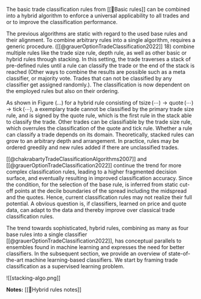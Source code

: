  The basic trade classification rules from [[🔢Basic rules]] can be combined into a hybrid algorithm to enforce a universal applicability to all trades and or to improve the classification performance.



The previous algorithms are static with regard to the used base rules and their alignment. To combine arbitrary rules into a single algorithm, requires a generic procedure. ([[@grauerOptionTradeClassification2022]] 18) combine multiple rules like the trade size rule, depth rule, as well as other basic or hybrid rules through stacking. In this setting, the trade traverses a stack of pre-defined rules until a rule can classify the trade or the end of the stack is reached (Other ways to combine the results are possible such as a meta classifier, or majority vote. Trades that can not be classified by any classifier get assigned randomly.). The classification is now dependent on the employed rules but also on their ordering.  

As shown in Figure (...) for a hybrid rule consisting of $\operatorname{tsize}(\cdots) \to \operatorname{quote}(\cdots) \to \operatorname{tick}(\cdots)$,  a exemplary trade cannot be classified by the primary trade size rule, and is signed by the quote rule, which is the first rule in the stack able to classify the trade. Other trades can be classifiable by the trade size rule, which overrules the classification of the quote and tick rule. Whether a rule can classify a trade depends on its domain. Theoretically, stacked rules can grow to an arbitrary depth and arrangement. In practice, rules may be ordered greedily and new rules added if there are unclassified trades.

[[@chakrabartyTradeClassificationAlgorithms2007]] and [[@grauerOptionTradeClassification2022]] continue the trend for more complex classification rules, leading to a higher fragmented decision surface, and eventually resulting in improved classification accuracy. Since the condition, for the selection of the base rule, is inferred from static cut-off points at the decile boundaries of the spread including the midspread and the quotes. Hence, current classification rules may not realize their full potential. A obvious question is, if classifiers, learned on price and quote data, can adapt to the data and thereby improve over classical trade classification rules.

The trend towards sophisticated, hybrid rules, combining as many as four base rules into a single classifier [[@grauerOptionTradeClassification2022]], has conceptual parallels to ensembles found in machine learning and expresses the need for better classifiers. In the subsequent section, we provide an overview of state-of-the-art machine learning-based classifiers. We start by framing trade classification as a supervised learning problem.





![[stacking-algo.png]]

**Notes:**
[[🔢Hybrid rules notes]]